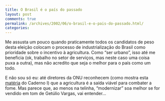 ```yaml
---
title: O Brasil é o país do passado
layout: post
comments: true
permalink: /archives/2002/06/o-brasil-e-o-pais-do-passado.html/
categories:
---
```

Me assusta um pouco quando praticamente todos os candidatos de peso desta eleição colocam o processo de industrialização do Brasil como prioridade sobre o incentivo à agricultura. Como &#8220;ser urbano&#8221;, isso até me beneficia (ok, trabalho no setor de serviços, mas neste caso uma coisa puxa a outra), mas não acredito que seja o melhor para o país como um todo.

E não sou só eu: até diretores da ONU reconhecem (como mostra esta [matéria][1] do Caderno I) que a agricultura é a saída viável para combater a fome. Mas parece que, ao menos na telinha, &#8220;modernizar&#8221; soa melhor se for vendido em tom de Getúlio Vargas, vai entender&#8230;

 [1]: http://ultimosegundo.ig.com.br/home/cadernoi/artigo/0,2945,822280,00.html